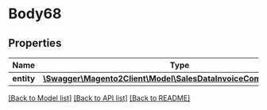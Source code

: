 # Body68

## Properties
Name | Type | Description | Notes
------------ | ------------- | ------------- | -------------
**entity** | [**\Swagger\Magento2Client\Model\SalesDataInvoiceCommentInterface**](SalesDataInvoiceCommentInterface.md) |  | 

[[Back to Model list]](../README.md#documentation-for-models) [[Back to API list]](../README.md#documentation-for-api-endpoints) [[Back to README]](../README.md)



